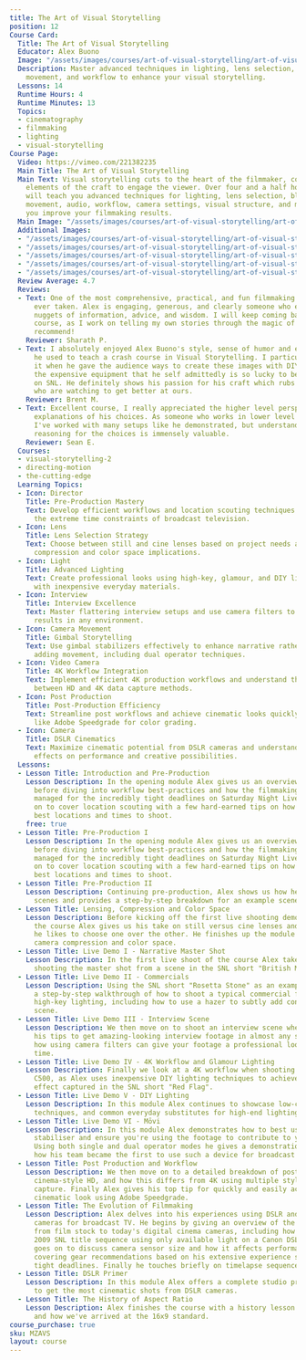 ```yaml
---
title: The Art of Visual Storytelling
position: 12
Course Card:
  Title: The Art of Visual Storytelling
  Educator: Alex Buono
  Image: "/assets/images/courses/art-of-visual-storytelling/art-of-visual-storytelling.jpg"
  Description: Master advanced techniques in lighting, lens selection, blocking, camera
    movement, and workflow to enhance your visual storytelling.
  Lessons: 14
  Runtime Hours: 4
  Runtime Minutes: 13
  Topics:
  - cinematography
  - filmmaking
  - lighting
  - visual-storytelling
Course Page:
  Video: https://vimeo.com/221382235
  Main Title: The Art of Visual Storytelling
  Main Text: Visual storytelling cuts to the heart of the filmmaker, combining all
    elements of the craft to engage the viewer. Over four and a half hours, Alex Buono
    will teach you advanced techniques for lighting, lens selection, blocking, camera
    movement, audio, workflow, camera settings, visual structure, and more, to help
    you improve your filmmaking results.
  Main Image: "/assets/images/courses/art-of-visual-storytelling/art-of-visual-storytelling-1.jpg"
  Additional Images:
  - "/assets/images/courses/art-of-visual-storytelling/art-of-visual-storytelling-2.jpg"
  - "/assets/images/courses/art-of-visual-storytelling/art-of-visual-storytelling-3.jpg"
  - "/assets/images/courses/art-of-visual-storytelling/art-of-visual-storytelling-4.jpg"
  - "/assets/images/courses/art-of-visual-storytelling/art-of-visual-storytelling-5.jpg"
  - "/assets/images/courses/art-of-visual-storytelling/art-of-visual-storytelling-6.jpg"
  Review Average: 4.7
  Reviews:
  - Text: One of the most comprehensive, practical, and fun filmmaking courses I've
      ever taken. Alex is engaging, generous, and clearly someone who enjoys sharing
      nuggets of information, advice, and wisdom. I will keep coming back to this
      course, as I work on telling my own stories through the magic of films. Highly
      recommend!
    Reviewer: Sharath P.
  - Text: I absolutely enjoyed Alex Buono's style, sense of humor and experiences
      he used to teach a crash course in Visual Storytelling. I particularly liked
      it when he gave the audience ways to create these images with DIY Gear without
      the expensive equipment that he self admittedly is so lucky to be able to use
      on SNL. He definitely shows his passion for his craft which rubs off on those
      who are watching to get better at ours.
    Reviewer: Brent M.
  - Text: Excellent course, I really appreciated the higher level perspective and
      explanations of his choices. As someone who works in lower level crew positions
      I've worked with many setups like he demonstrated, but understanding the underlying
      reasoning for the choices is immensely valuable.
    Reviewer: Sean E.
  Courses:
  - visual-storytelling-2
  - directing-motion
  - the-cutting-edge
  Learning Topics:
  - Icon: Director
    Title: Pre-Production Mastery
    Text: Develop efficient workflows and location scouting techniques that work under
      the extreme time constraints of broadcast television.
  - Icon: Lens
    Title: Lens Selection Strategy
    Text: Choose between still and cine lenses based on project needs and understand
      compression and color space implications.
  - Icon: Light
    Title: Advanced Lighting
    Text: Create professional looks using high-key, glamour, and DIY lighting techniques
      with inexpensive everyday materials.
  - Icon: Interview
    Title: Interview Excellence
    Text: Master flattering interview setups and use camera filters to achieve professional
      results in any environment.
  - Icon: Camera Movement
    Title: Gimbal Storytelling
    Text: Use gimbal stabilizers effectively to enhance narrative rather than just
      adding movement, including dual operator techniques.
  - Icon: Video Camera
    Title: 4K Workflow Integration
    Text: Implement efficient 4K production workflows and understand the differences
      between HD and 4K data capture methods.
  - Icon: Post Production
    Title: Post-Production Efficiency
    Text: Streamline post workflows and achieve cinematic looks quickly using tools
      like Adobe Speedgrade for color grading.
  - Icon: Camera
    Title: DSLR Cinematics
    Text: Maximize cinematic potential from DSLR cameras and understand sensor size
      effects on performance and creative possibilities.
  Lessons:
  - Lesson Title: Introduction and Pre-Production
    Lesson Description: In the opening module Alex gives us an overview of his career
      before diving into workflow best-practices and how the filmmaking process is
      managed for the incredibly tight deadlines on Saturday Night Live. He then moves
      on to cover location scouting with a few hard-earned tips on how to find the
      best locations and times to shoot.
    free: true
  - Lesson Title: Pre-Production I
    Lesson Description: In the opening module Alex gives us an overview of his career
      before diving into workflow best-practices and how the filmmaking process is
      managed for the incredibly tight deadlines on Saturday Night Live. He then moves
      on to cover location scouting with a few hard-earned tips on how to find the
      best locations and times to shoot.
  - Lesson Title: Pre-Production II
    Lesson Description: Continuing pre-production, Alex shows us how he diagrams his
      scenes and provides a step-by-step breakdown for an example scene.
  - Lesson Title: Lensing, Compression and Color Space
    Lesson Description: Before kicking off the first live shooting demonstration of
      the course Alex gives us his take on still versus cine lenses and when and why
      he likes to choose one over the other. He finishes up the module by demystifying
      camera compression and color space.
  - Lesson Title: Live Demo I - Narrative Master Shot
    Lesson Description: In the first live shoot of the course Alex takes us through
      shooting the master shot from a scene in the SNL short "British Movie Trailer".
  - Lesson Title: Live Demo II - Commercials
    Lesson Description: Using the SNL short "Rosetta Stone" as an example, Alex gives
      a step-by-step walkthrough of how to shoot a typical commercial featuring flattering
      high-key lighting, including how to use a hazer to subtly add contrast to any
      scene.
  - Lesson Title: Live Demo III - Interview Scene
    Lesson Description: We then move on to shoot an interview scene where Alex shares
      his tips to get amazing-looking interview footage in almost any scenario, including
      how using camera filters can give your footage a professional look in very little
      time.
  - Lesson Title: Live Demo IV - 4K Workflow and Glamour Lighting
    Lesson Description: Finally we look at a 4K workflow when shooting on the Canon
      C500, as Alex uses inexpensive DIY lighting techniques to achieve the same luxurious
      effect captured in the SNL short "Red Flag".
  - Lesson Title: Live Demo V - DIY Lighting
    Lesson Description: In this module Alex continues to showcase low-cost DIY lighting
      techniques, and common everyday substitutes for high-end lighting and diffusion.
  - Lesson Title: Live Demo VI - Mōvi
    Lesson Description: In this module Alex demonstrates how to best use a gimbal
      stabiliser and ensure you're using the footage to contribute to your narrative.
      Using both single and dual operator modes he gives a demonstration, showcasing
      how his team became the first to use such a device for broadcast television.
  - Lesson Title: Post Production and Workflow
    Lesson Description: We then move on to a detailed breakdown of post workflow for
      cinema-style HD, and how this differs from 4K using multiple styles of data
      capture. Finally Alex gives his top tip for quickly and easily achieving any
      cinematic look using Adobe Speedgrade.
  - Lesson Title: The Evolution of Filmmaking
    Lesson Description: Alex delves into his experiences using DSLR and small footprint
      cameras for broadcast TV. He begins by giving an overview of the transition
      from film stock to today's digital cinema cameras, including how he shot the
      2009 SNL title sequence using only available light on a Canon DSLR. He then
      goes on to discuss camera sensor size and how it affects performance, before
      covering gear recommendations based on his extensive experience shooting on
      tight deadlines. Finally he touches briefly on timelapse sequences.
  - Lesson Title: DSLR Primer
    Lesson Description: In this module Alex offers a complete studio primer on how
      to get the most cinematic shots from DSLR cameras.
  - Lesson Title: The History of Aspect Ratio
    Lesson Description: Alex finishes the course with a history lesson on aspect ratios
      and how we've arrived at the 16x9 standard.
course_purchase: true
sku: MZAVS
layout: course
---
```


